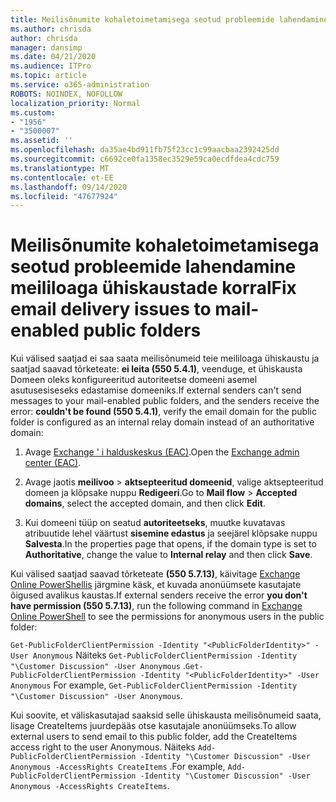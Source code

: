 ```yaml
---
title: Meilisõnumite kohaletoimetamisega seotud probleemide lahendamine meililoaga ühiskaustade korral
ms.author: chrisda
author: chrisda
manager: dansimp
ms.date: 04/21/2020
ms.audience: ITPro
ms.topic: article
ms.service: o365-administration
ROBOTS: NOINDEX, NOFOLLOW
localization_priority: Normal
ms.custom:
- "1956"
- "3500007"
ms.assetid: ''
ms.openlocfilehash: da35ae4bd911fb75f23cc1c99aacbaa2392425dd
ms.sourcegitcommit: c6692ce0fa1358ec3529e59ca0ecdfdea4cdc759
ms.translationtype: MT
ms.contentlocale: et-EE
ms.lasthandoff: 09/14/2020
ms.locfileid: "47677924"
---
```

# <a name="fix-email-delivery-issues-to-mail-enabled-public-folders"></a><span data-ttu-id="b9406-102">Meilisõnumite kohaletoimetamisega seotud probleemide lahendamine meililoaga ühiskaustade korral</span><span class="sxs-lookup"><span data-stu-id="b9406-102">Fix email delivery issues to mail-enabled public folders</span></span>

<span data-ttu-id="b9406-103">Kui välised saatjad ei saa saata meilisõnumeid teie meililoaga ühiskaustu ja saatjad saavad tõrketeate: **ei leita (550 5.4.1)**, veenduge, et ühiskausta Domeen oleks konfigureeritud autoriteetse domeeni asemel asutusesiseseks edastamise domeeniks.</span><span class="sxs-lookup"><span data-stu-id="b9406-103">If external senders can't send messages to your mail-enabled public folders, and the senders receive the error: **couldn't be found (550 5.4.1)**, verify the email domain for the public folder is configured as an internal relay domain instead of an authoritative domain:</span></span>

1. <span data-ttu-id="b9406-104">Avage [Exchange ' i halduskeskus (EAC)](https://docs.microsoft.com/Exchange/exchange-admin-center).</span><span class="sxs-lookup"><span data-stu-id="b9406-104">Open the [Exchange admin center (EAC)](https://docs.microsoft.com/Exchange/exchange-admin-center).</span></span>

2. <span data-ttu-id="b9406-105">Avage jaotis **meilivoo** \> **aktsepteeritud domeenid**, valige aktsepteeritud domeen ja klõpsake nuppu **Redigeeri**.</span><span class="sxs-lookup"><span data-stu-id="b9406-105">Go to **Mail flow** \> **Accepted domains**, select the accepted domain, and then click **Edit**.</span></span>

3. <span data-ttu-id="b9406-106">Kui domeeni tüüp on seatud **autoriteetseks**, muutke kuvatavas atribuutide lehel väärtust **sisemine edastus** ja seejärel klõpsake nuppu **Salvesta**.</span><span class="sxs-lookup"><span data-stu-id="b9406-106">In the properties page that opens, if the domain type is set to **Authoritative**, change the value to **Internal relay** and then click **Save**.</span></span>

<span data-ttu-id="b9406-107">Kui välised saatjad saavad tõrketeate **(550 5.7.13)**, käivitage [Exchange Online PowerShellis](https://docs.microsoft.com/powershell/exchange/exchange-online/connect-to-exchange-online-powershell/connect-to-exchange-online-powershell) järgmine käsk, et kuvada anonüümsete kasutajate õigused avalikus kaustas.</span><span class="sxs-lookup"><span data-stu-id="b9406-107">If external senders receive the error **you don't have permission (550 5.7.13)**, run the following command in [Exchange Online PowerShell](https://docs.microsoft.com/powershell/exchange/exchange-online/connect-to-exchange-online-powershell/connect-to-exchange-online-powershell) to see the permissions for anonymous users in the public folder:</span></span>

<span data-ttu-id="b9406-108">`Get-PublicFolderClientPermission -Identity "<PublicFolderIdentity>" -User Anonymous` Näiteks `Get-PublicFolderClientPermission -Identity "\Customer Discussion" -User Anonymous` .</span><span class="sxs-lookup"><span data-stu-id="b9406-108">`Get-PublicFolderClientPermission -Identity "<PublicFolderIdentity>" -User Anonymous` For example, `Get-PublicFolderClientPermission -Identity "\Customer Discussion" -User Anonymous`.</span></span>

<span data-ttu-id="b9406-109">Kui soovite, et väliskasutajad saaksid selle ühiskausta meilisõnumeid saata, lisage CreateItems juurdepääs otse kasutajale anonüümseks.</span><span class="sxs-lookup"><span data-stu-id="b9406-109">To allow external users to send email to this public folder, add the CreateItems access right to the user Anonymous.</span></span> <span data-ttu-id="b9406-110">Näiteks `Add-PublicFolderClientPermission -Identity "\Customer Discussion" -User Anonymous -AccessRights CreateItems` .</span><span class="sxs-lookup"><span data-stu-id="b9406-110">For example, `Add-PublicFolderClientPermission -Identity "\Customer Discussion" -User Anonymous -AccessRights CreateItems`.</span></span>
